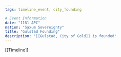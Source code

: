 ```yaml
---
tags: timeline_event, city_founding

# Event Information
date: "1181 APC"
nation: "Saxum Sovereignty"
title: "Gulstad Founding"
description: "[[Gulstad, City of Gold]] is founded"
---
```

[[Timeline]]